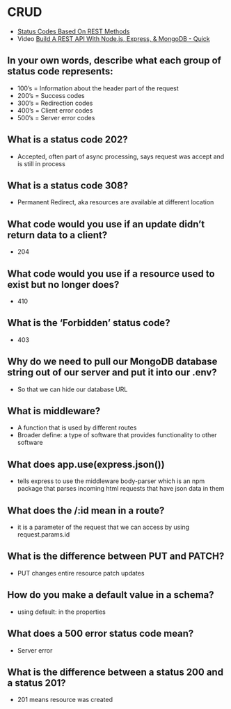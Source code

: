 # CRUD 
- [Status Codes Based On REST Methods](https://www.moesif.com/blog/technical/api-design/Which-HTTP-Status-Code-To-Use-For-Every-CRUD-App/)
- Video [Build A REST API With Node.js, Express, & MongoDB - Quick](https://www.youtube.com/channel/UCFbNIlppjAuEX4znoulh0Cw)
## In your own words, describe what each group of status code represents:

- 100’s = Information about the header part of the request
- 200’s = Success codes 
- 300’s = Redirection codes
- 400’s = Client error codes 
- 500’s = Server error codes

## What is a status code 202?
- Accepted, often part of async processing, says request was accept and is still in process
## What is a status code 308?
- Permanent Redirect, aka resources are available at different location 
## What code would you use if an update didn’t return data to a client?
- 204
## What code would you use if a resource used to exist but no longer does?
- 410
## What is the ‘Forbidden’ status code?
- 403
## Why do we need to pull our MongoDB database string out of our server and put it into our .env?
- So that we can hide our database URL 
## What is middleware?
- A function that is used by different routes 
- Broader define: a type of software that provides functionality to other software 
## What does app.use(express.json())
- tells express to use the middleware body-parser which is an npm package that parses incoming html requests that have json data in them
## What does the /:id mean in a route?
- it is a parameter of the request that we can access by using request.params.id 
## What is the difference between PUT and PATCH?
- PUT changes entire resource patch updates
## How do you make a default value in a schema?
- using default: in the properties 
## What does a 500 error status code mean?
- Server error
## What is the difference between a status 200 and a status 201?
- 201 means resource was created
